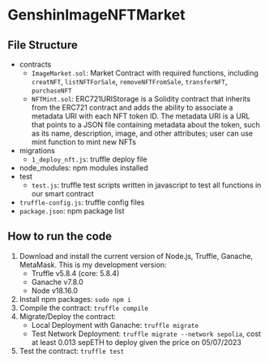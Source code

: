 # GenshinImageNFTMarket

## File Structure
- contracts
    - `ImageMarket.sol`: Market Contract with required functions, including `creatNFT`, `listNFTForSale`, `removeNFTFromSale`, `transferNFT`, `purchaseNFT`
    - `NFTMint.sol`: ERC721URIStorage is a Solidity contract that inherits from the ERC721 contract and adds the ability to associate a metadata URI with each NFT token ID. The metadata URI is a URL that points to a JSON file containing metadata about the token, such as its name, description, image, and other attributes; user can use mint function to mint new NFTs
- migrations
    - `1_deploy_nft.js`: truffle deploy file
- node_modules: npm modules installed
- test
    - `test.js`: truffle test scripts written in javascript to test all functions in our smart contract
- `truffle-config.js`: truffle config files
- `package.json`: npm package list

## How to run the code
1. Download and install the current version of Node.js, Truffle, Ganache, MetaMask. This is my development version:
    - Truffle v5.8.4 (core: 5.8.4)
    - Ganache v7.8.0
    - Node v18.16.0
2. Install npm packages: `sudo npm i`
2. Compile the contract: `truffle compile`
3. Migrate/Deploy the contract:
    - Local Deployment with Ganache: `truffle migrate`
    - Test Network Deployment: `truffle migrate --network sepolia`, cost at least 0.013 sepETH to deploy given the price on 05/07/2023
4. Test the contract: `truffle test`









